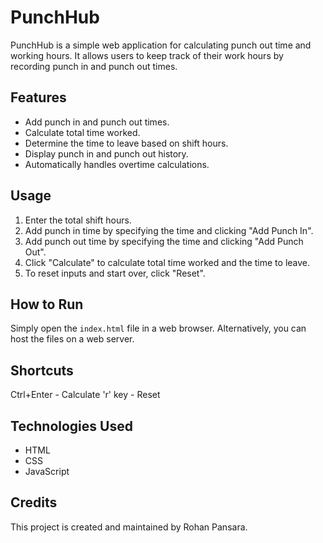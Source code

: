 # PunchHub

PunchHub is a simple web application for calculating punch out time and working hours. It allows users to keep track of their work hours by recording punch in and punch out times.

## Features
- Add punch in and punch out times.
- Calculate total time worked.
- Determine the time to leave based on shift hours.
- Display punch in and punch out history.
- Automatically handles overtime calculations.

## Usage
1. Enter the total shift hours.
2. Add punch in time by specifying the time and clicking "Add Punch In".
3. Add punch out time by specifying the time and clicking "Add Punch Out".
4. Click "Calculate" to calculate total time worked and the time to leave.
5. To reset inputs and start over, click "Reset".

## How to Run
Simply open the `index.html` file in a web browser. Alternatively, you can host the files on a web server.

## Shortcuts
Ctrl+Enter - Calculate
'r' key - Reset

## Technologies Used
- HTML
- CSS
- JavaScript

## Credits
This project is created and maintained by Rohan Pansara.

